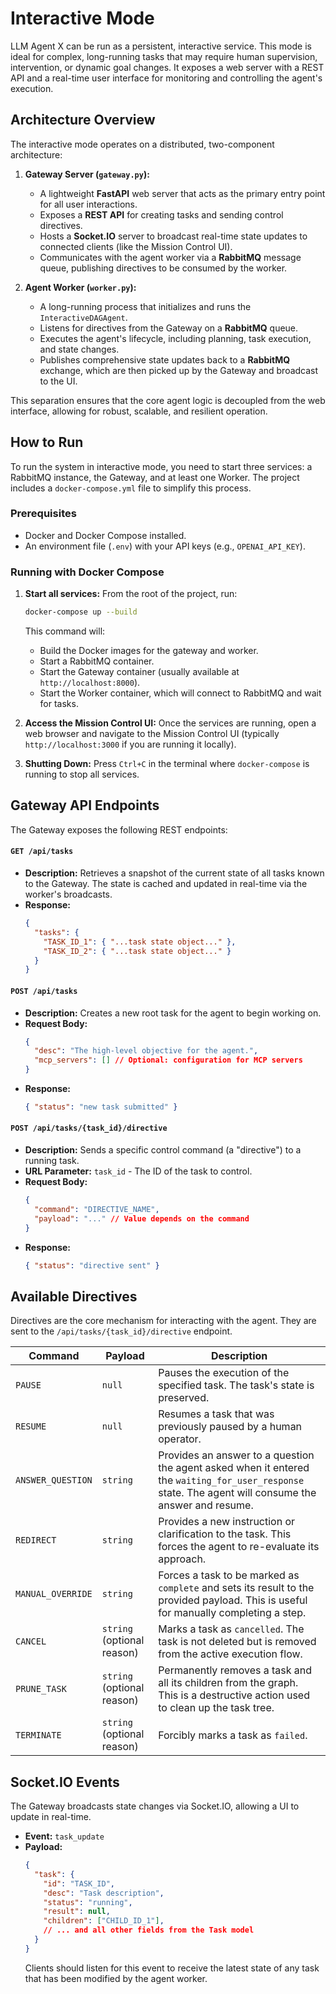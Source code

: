 # Interactive Mode

LLM Agent X can be run as a persistent, interactive service. This mode is ideal for complex, long-running tasks that may require human supervision, intervention, or dynamic goal changes. It exposes a web server with a REST API and a real-time user interface for monitoring and controlling the agent's execution.

## Architecture Overview

The interactive mode operates on a distributed, two-component architecture:

1.  **Gateway Server (`gateway.py`):**
    *   A lightweight **FastAPI** web server that acts as the primary entry point for all user interactions.
    *   Exposes a **REST API** for creating tasks and sending control directives.
    *   Hosts a **Socket.IO** server to broadcast real-time state updates to connected clients (like the Mission Control UI).
    *   Communicates with the agent worker via a **RabbitMQ** message queue, publishing directives to be consumed by the worker.

2.  **Agent Worker (`worker.py`):**
    *   A long-running process that initializes and runs the `InteractiveDAGAgent`.
    *   Listens for directives from the Gateway on a **RabbitMQ** queue.
    *   Executes the agent's lifecycle, including planning, task execution, and state changes.
    *   Publishes comprehensive state updates back to a **RabbitMQ** exchange, which are then picked up by the Gateway and broadcast to the UI.

This separation ensures that the core agent logic is decoupled from the web interface, allowing for robust, scalable, and resilient operation.

## How to Run

To run the system in interactive mode, you need to start three services: a RabbitMQ instance, the Gateway, and at least one Worker. The project includes a `docker-compose.yml` file to simplify this process.

### Prerequisites

*   Docker and Docker Compose installed.
*   An environment file (`.env`) with your API keys (e.g., `OPENAI_API_KEY`).

### Running with Docker Compose

1.  **Start all services:**
    From the root of the project, run:
    ```sh
    docker-compose up --build
    ```
    This command will:
    *   Build the Docker images for the gateway and worker.
    *   Start a RabbitMQ container.
    *   Start the Gateway container (usually available at `http://localhost:8000`).
    *   Start the Worker container, which will connect to RabbitMQ and wait for tasks.

2.  **Access the Mission Control UI:**
    Once the services are running, open a web browser and navigate to the Mission Control UI (typically `http://localhost:3000` if you are running it locally).

3.  **Shutting Down:**
    Press `Ctrl+C` in the terminal where `docker-compose` is running to stop all services.

## Gateway API Endpoints

The Gateway exposes the following REST endpoints:

#### `GET /api/tasks`

-   **Description:** Retrieves a snapshot of the current state of all tasks known to the Gateway. The state is cached and updated in real-time via the worker's broadcasts.
-   **Response:**
    ```json
    {
      "tasks": {
        "TASK_ID_1": { "...task state object..." },
        "TASK_ID_2": { "...task state object..." }
      }
    }
    ```

#### `POST /api/tasks`

-   **Description:** Creates a new root task for the agent to begin working on.
-   **Request Body:**
    ```json
    {
      "desc": "The high-level objective for the agent.",
      "mcp_servers": [] // Optional: configuration for MCP servers
    }
    ```
-   **Response:**
    ```json
    { "status": "new task submitted" }
    ```

#### `POST /api/tasks/{task_id}/directive`

-   **Description:** Sends a specific control command (a "directive") to a running task.
-   **URL Parameter:** `task_id` - The ID of the task to control.
-   **Request Body:**
    ```json
    {
      "command": "DIRECTIVE_NAME",
      "payload": "..." // Value depends on the command
    }
    ```
-   **Response:**
    ```json
    { "status": "directive sent" }
    ```

## Available Directives

Directives are the core mechanism for interacting with the agent. They are sent to the `/api/tasks/{task_id}/directive` endpoint.

| Command              | Payload                                                     | Description                                                                                                                              |
| -------------------- | ----------------------------------------------------------- | ---------------------------------------------------------------------------------------------------------------------------------------- |
| `PAUSE`              | `null`                                                      | Pauses the execution of the specified task. The task's state is preserved.                                                               |
| `RESUME`             | `null`                                                      | Resumes a task that was previously paused by a human operator.                                                                           |
| `ANSWER_QUESTION`    | `string`                                                    | Provides an answer to a question the agent asked when it entered the `waiting_for_user_response` state. The agent will consume the answer and resume. |
| `REDIRECT`           | `string`                                                    | Provides a new instruction or clarification to the task. This forces the agent to re-evaluate its approach.                              |
| `MANUAL_OVERRIDE`    | `string`                                                    | Forces a task to be marked as `complete` and sets its result to the provided payload. This is useful for manually completing a step.    |
| `CANCEL`             | `string` (optional reason)                                  | Marks a task as `cancelled`. The task is not deleted but is removed from the active execution flow.                                     |
| `PRUNE_TASK`         | `string` (optional reason)                                  | Permanently removes a task and all its children from the graph. This is a destructive action used to clean up the task tree.              |
| `TERMINATE`          | `string` (optional reason)                                  | Forcibly marks a task as `failed`.                                                                                                       |

## Socket.IO Events

The Gateway broadcasts state changes via Socket.IO, allowing a UI to update in real-time.

-   **Event:** `task_update`
-   **Payload:**
    ```json
    {
      "task": {
        "id": "TASK_ID",
        "desc": "Task description",
        "status": "running",
        "result": null,
        "children": ["CHILD_ID_1"],
        // ... and all other fields from the Task model
      }
    }
    ```
    Clients should listen for this event to receive the latest state of any task that has been modified by the agent worker.
